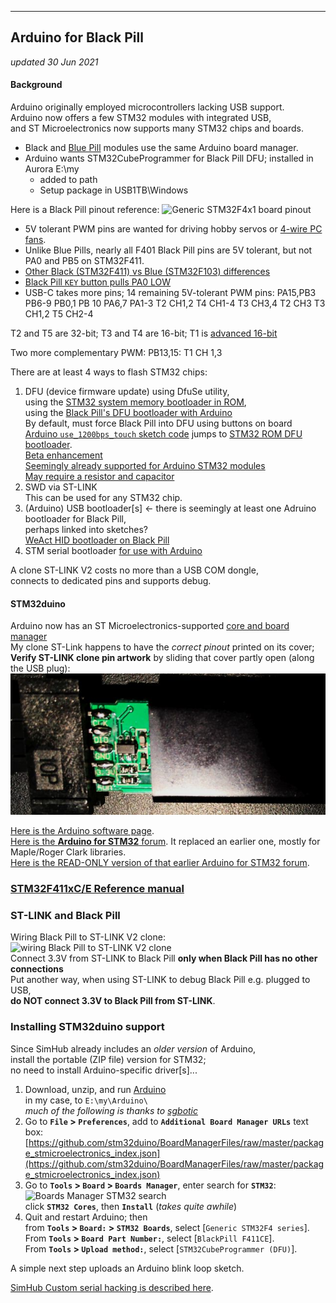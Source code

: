 
---
Arduino for Black Pill
---
*updated 30 Jun 2021*

#### Background
Arduino originally employed microcontrollers lacking USB support.  
Arduino now offers a few STM32 modules with integrated USB,  
and ST Microelectronics now supports many STM32 chips and boards.  
- Black and [Blue Pill](index) modules use the same Arduino board manager.
- Arduino wants STM32CubeProgrammer for Black Pill DFU; installed in Aurora E:\my
  * added to path  
  * Setup package in USB1TB\Windows  
  
Here is a Black Pill pinout reference:
![Generic STM32F4x1 board pinout](https://raw.githubusercontent.com/WeActTC/MiniSTM32F4x1/master/images/STM32F4x1_PinoutDiagram_RichardBalint.png)  
- 5V tolerant PWM pins are wanted for driving hobby servos
or [4-wire PC fans](SimHubfans).  
- Unlike Blue Pills, nearly all F401 Black Pill pins are 5V tolerant, but not PA0 and PB5 on STM32F411.  
- [Other Black (STM32F411) vs Blue (STM32F103) differences](https://hackaday.com/2021/01/20/blue-pill-vs-black-pill-transitioning-from-stm32f103-to-stm32f411/)  
- [Black Pill `KEY` button pulls PA0 LOW](https://stm32-base.org/boards/STM32F411CEU6-WeAct-Black-Pill-V2.0.html)  
- USB-C takes more pins; 14 remaining 5V-tolerant PWM pins:
PA15,PB3  PB6-9    PB0,1    PB 10  PA6,7    PA1-3
T2 CH1,2  T4 CH1-4 T3 CH3,4 T2 CH3 T3 CH1,2 T5 CH2-4

T2 and T5 are 32-bit;  T3 and T4 are 16-bit;  T1 is [advanced 16-bit](https://stm32f4-discovery.net/2014/05/stm32f4-stm32f429-discovery-pwm-tutorial)  

Two more complementary PWM: PB13,15: T1 CH 1,3

There are at least 4 ways to flash STM32 chips:  
1) DFU (device firmware update) using DfuSe utility,  
    using the [STM32 system memory bootloader in ROM](https://www.st.com/en/development-tools/stsw-stm32080.html),  
    using the [Black Pill's DFU bootloader with Arduino](https://www.sgbotic.com/index.php?dispatch=pages.view&page_id=49)  
    By default, must force Black Pill into DFU using buttons on board
    [Arduino `use_1200bps_touch` sketch code](https://arduino.github.io/arduino-cli/latest/platform-specification) jumps to
[STM32 ROM DFU bootloader](https://github.com/arduino/tooling-rfcs/pull/2#issuecomment-825908911).  
    [Beta enhancement](https://github.com/stm32duino/Arduino_Core_STM32/pull/710)  
    [Seemingly already supported for Arduino STM32 modules](https://github.com/arduino/arduino-cli/issues/1083)  
    [May require a resistor and capacitor](https://stackoverflow.com/questions/26891432/jump-to-bootloader-in-stm32-through-application-i-e-using-boot-0-and-boot-1-pins#26958578)  
2) SWD via ST-LINK  
   This can be used for any STM32 chip.
3) (Arduino) USB bootloader[s] <- there is seemingly at least one Adruino bootloader for Black Pill,  
perhaps linked into sketches?  
   [WeAct HID bootloader on Black Pill](https://hardwareliberopinerolo.github.io/site/blackpill/)  
4) STM serial bootloader [for use with Arduino](https://www.etechpath.com/how-to-flash-usb-bootloader-in-stm32-black-pill-board-to-program-it-with-arduino-ide/)  

A clone ST-LINK V2 costs no more than a USB COM dongle,  
connects to dedicated pins and supports debug.  

#### STM32duino
Arduino now has an ST Microelectronics-supported [core and board manager](https://github.com/stm32duino/Arduino_Core_STM32/releases)  
My clone ST-Link happens to have the *correct pinout* printed on its cover;  
**Verify ST-LINK clone pin artwork** by sliding that cover partly open (along the USB plug):
![ST-LINK pin artwork](ST-Link.jpg)  

[Here is the Arduino software page](https://www.arduino.cc/en/software).  
[Here is the **Arduino for STM32** forum](https://www.stm32duino.com).
It replaced an earlier one, mostly for Maple/Roger Clark libraries.  
[Here is the READ-ONLY version of that earlier Arduino for STM32 forum](https://stm32duinoforum.com/forum/index_php.html).  

### [STM32F411xC/E Reference manual](https://www.st.com/resource/en/reference_manual/dm00119316-stm32f411xc-e-advanced-arm-based-32-bit-mcus-stmicroelectronics.pdf)  

### ST-LINK and Black Pill
Wiring Black Pill to ST-LINK V2 clone:
![wiring Black Pill to ST-LINK V2 clone](https://jorgegarciadev.gitlab.io/images/bmp.jpg)  
Connect 3.3V from ST-LINK to Black Pill **only when Black Pill has no other connections**  
Put another way, when using ST-LINK to debug Black Pill e.g. plugged to USB,  
  **do NOT connect 3.3V to Black Pill from ST-LINK**.  


### Installing STM32duino support
Since SimHub already includes an *older version* of Arduino,  
install the portable (ZIP file) version for STM32;  
no need to install Arduino-specific driver[s]...
1) Download, unzip, and run [Arduino](https://www.arduino.cc/en/software)  
   in my case, to `E:\my\Arduino\`  
   *much of the following is thanks to [sgbotic](https://www.sgbotic.com/index.php?dispatch=pages.view&page_id=48)*
2) Go to **`File` > `Preferences`**, add to **`Additional Board Manager URLs`** text box:
   [https://github.com/stm32duino/BoardManagerFiles/raw/master/package_stmicroelectronics_index.json](https://github.com/stm32duino/BoardManagerFiles/raw/master/package_stmicroelectronics_index.json)  
3) Go to **`Tools` > `Board` > `Boards Manager`**, enter search for **`STM32`**:  
   ![Boards Manager STM32 search](https://www.sgbotic.com/images/companies/1/learn/F103_Arduino/board_manager_install.png?1596271243306)  
   click **`STM32 Cores`**, then **`Install`**  (*takes quite awhile*)  
4) Quit and restart Arduino; then  
   from **`Tools` > `Board:` > `STM32 Boards`**, select [`Generic STM32F4 series`].  
   From **`Tools` > `Board Part Number:`**, select [`BlackPill F411CE`].  
   From **`Tools` > `Upload method:`**, select [`STM32CubeProgrammer (DFU)`].  

A simple next step uploads an Arduino blink loop sketch.  

[SimHub Custom serial hacking is described here](SimHubCustomSerial).
